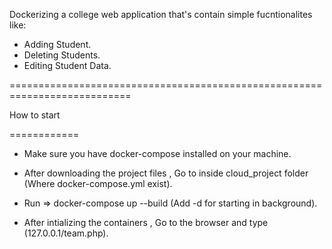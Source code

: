 Dockerizing a college web application that's contain simple fucntionalites like:
   - Adding Student.
   - Deleting Students.
   - Editing Student Data.

===========================================================================

How to start

============

- Make sure you have docker-compose installed on your machine.

- After downloading the project files , Go to inside cloud_project folder (Where docker-compose.yml exist).

- Run => docker-compose up --build (Add -d for starting in background).

- After intializing the containers , Go to the browser and type (127.0.0.1/team.php). 
